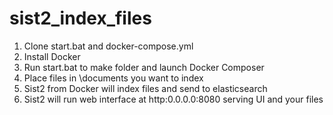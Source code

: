 # sist2_index_files

1. Clone start.bat and docker-compose.yml
2. Install Docker
3. Run start.bat to make folder and launch Docker Composer
4. Place files in \documents you want to index
5. Sist2 from Docker will index files and send to elasticsearch
6. Sist2 will run web interface at http:0.0.0.0:8080 serving UI and your files
